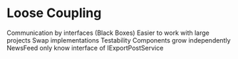 # Loose Coupling

Communication by interfaces (Black Boxes)
Easier to work with large projects
Swap implementations
Testability
Components grow independently
NewsFeed only know interface of IExportPostService
